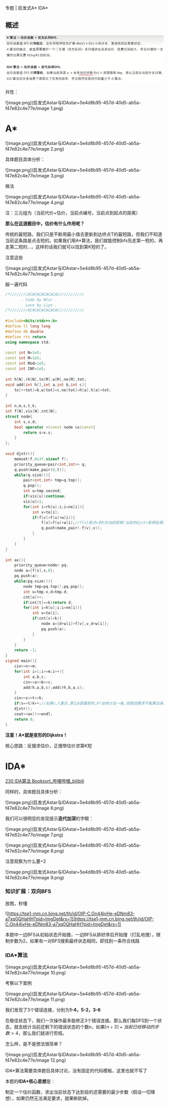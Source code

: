 专题 | 启发式A* IDA*

## 概述

![image.png](启发式Astar与IDAstar+5e4d8b95-457d-40d5-ab5a-f47e82c4e77e/image.png)

共性：

![image.png](启发式Astar与IDAstar+5e4d8b95-457d-40d5-ab5a-f47e82c4e77e/image 1.png)

# A*

![image.png](启发式Astar与IDAstar+5e4d8b95-457d-40d5-ab5a-f47e82c4e77e/image 2.png)

具体题目具体分析：

![image.png](启发式Astar与IDAstar+5e4d8b95-457d-40d5-ab5a-f47e82c4e77e/image 3.png)

做法

![image.png](启发式Astar与IDAstar+5e4d8b95-457d-40d5-ab5a-f47e82c4e77e/image 4.png)

注：三元组为（当前代价+估价，当前点编号，当前点到起点的距离）

**那么在这道题目中，估价有什么作用呢？**

传统的最短路，我们只是不断用最小值去更新到达终点T的最短路，但我们不知道当前这条路是点击短的。如果我们用A*算法，我们就能控制bfs先走第一短的，再走第二短的...，这样的话我们就可以找到第K短的了。

注意这些

![image.png](启发式Astar与IDAstar+5e4d8b95-457d-40d5-ab5a-f47e82c4e77e/image 5.png)

敲一遍代码

```C++
/*////////ACACACACACACAC///////////
       . Code by Ntsc .
       . Love by Liye .
/*////////ACACACACACACAC///////////

#include<bits/stdc++.h>
#define ll long long
#define db double
#define rtn return
using namespace std;

const int N=1e5;
const int M=1e5;
const int Mod=1e5;
const int INF=1e5;

int h[N],rh[N],to[M],w[M],ne[M],tot;
void add(int h[],int a,int b,int c){
	to[++tot]=b,w[tot]=c,ne[tot]=h[a],h[a]=tot;
}

int n,m,s,t,k;
int f[N],vis[N],cnt[N];
struct node{
	int s,v,d;
	bool operator <(const node &x)const{
		return s>x.s;
	}
};

void djstr(){
	memset(f,0x3f,sizeof f);
	priority_queue<pair<int,int>> q;
	q.push(make_pair(0,t));
	while(q.size()){
		pair<int,int> tmp=q.top();
		q.pop();
		int u=tmp.second;
		if(vis[u])continue;
		vis[u]=1;
		for(int i=rh[u];i;i=ne[i]){
			int v=to[i];
			if(f[v]>f[u]+w[i]){
				f[v]=f[u]+w[i];//f[v]是点v到t的当前距离(当前的djstr是预处理估价函数的,把t当作起点)，也是其估价函数 
				q.push(make_pair(-f[v],v));
			}
		}
	}
}

int ax(){
	priority_queue<node> pq;
	node a={f[s],s,0};
	pq.push(a);
	while(pq.size()){
		node tmp=pq.top();pq.pop();
		int u=tmp.v,d=tmp.d;
		cnt[u]++;
		if(cnt[t]==k)return d;
		for(int i=h[u];i;i=ne[i]){
			int v=to[i];
			if(cnt[v]<k){
				node a={d+w[i]+f[v],v,d+w[i]};
				pq.push(a);
			}
		}
	}
	return -1;
}
signed main(){
	cin>>n>>m;
	for(int i=1;i<=m;i++){
		int a,b,c;
		cin>>a>>b>>c;
		add(h,a,b,c);add(rh,b,a,c);
	}
	cin>>s>>t>>k;
	if(s==t)k++;//如果s,t重合,那么0是最短的,A*会统计这一条,但题目要求不能算这条路,因此实际上应该要求第K+1条路 
	djstr();
	cout<<ax()<<endl;
	return 0;
}

```

**注意！A*就是变形的Dijkstra！**

核心思路：反搜求估价，正搜带估价求第K短



# IDA*

[230 IDA算法 Booksort_哔哩哔哩_bilibili](https://www.bilibili.com/video/BV1jh411P7EE/?spm_id_from=333.999.0.0&vd_source=f45ea4e1e4b3b73d5f07c57b46c43aba)

同样的，具体题目具体分析：

![image.png](启发式Astar与IDAstar+5e4d8b95-457d-40d5-ab5a-f47e82c4e77e/image 6.png)

我们可以很明显的发现提示**迭代加深**的字眼：

![image.png](启发式Astar与IDAstar+5e4d8b95-457d-40d5-ab5a-f47e82c4e77e/image 7.png)



![image.png](启发式Astar与IDAstar+5e4d8b95-457d-40d5-ab5a-f47e82c4e77e/image 8.png)

注意观察为什么要÷2

![image.png](启发式Astar与IDAstar+5e4d8b95-457d-40d5-ab5a-f47e82c4e77e/image 9.png)

### 知识扩展：双向BFS

放图，秒懂

![https://tse1-mm.cn.bing.net/th/id/OIP-C.On44jvHe-eDNm83-a7xq0QHaHH?pid=ImgDet&rs=1](https://tse1-mm.cn.bing.net/th/id/OIP-C.On44jvHe-eDNm83-a7xq0QHaHH?pid=ImgDet&rs=1)

本题中一边BFS从初始状态开始搜，一边BFS从排好序后开始搜（打乱地搜），限制步数为2，如果有一对BFS搜索最终状态相同，即找到一条符合线路

### IDA*算法

 

![image.png](启发式Astar与IDAstar+5e4d8b95-457d-40d5-ab5a-f47e82c4e77e/image 10.png)

考察以下案例

![image.png](启发式Astar与IDAstar+5e4d8b95-457d-40d5-ab5a-f47e82c4e77e/image 11.png)

我们发现了3个错误连接，分别为**1-4，5-2，3-6**

在极佳状态下，我们一次操作最多能修正3个错误连接。那么我们每DFS到一个状态，就去统计当前还剩下的错误状态的个数n，如果$\lceil n\div 3\rceil + 当前已经移动的步数 > 4$，那么我们就进行剪枝。

怎么样，是不是想法很简单？

![image.png](启发式Astar与IDAstar+5e4d8b95-457d-40d5-ab5a-f47e82c4e77e/image 12.png)

IDA*算法需要具体题目具体讨论，没有固定的代码模板，这里也就不写了

本题的**IDA*核心思想**是：

制定一个估价函数，求出当前状态下达到目的还需要的最少步数（假设一切理想），如果仍然无法满足要求，就果断砍掉。

